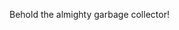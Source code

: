Behold the almighty garbage collector!

<!---
ga42quy/ga42quy is a ✨ special ✨ repository because its `README.md` (this file) appears on your GitHub profile.
You can click the Preview link to take a look at your changes.
--->
